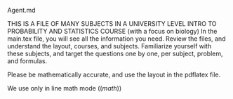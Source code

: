 Agent.md

THIS IS A FILE OF MANY SUBJECTS IN A UNIVERSITY LEVEL INTRO TO PROBABILITY AND STATISTICS COURSE (with a focus on biology) In the main.tex file, you will see all the information you need.
Review the files, and understand the layout, courses, and subjects. Familiarize yourself with these subjects, and target the questions one by one, per subject, problem, and formulas. 

Please be mathematically accurate, and use the layout in the pdflatex file. 

We use only in line math mode ($(math)$)


